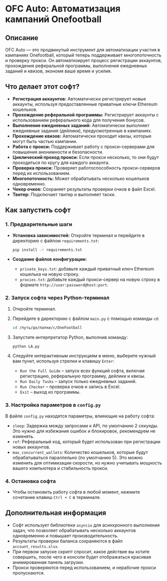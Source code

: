 # OFC Auto: Автоматизация кампаний Onefootball

## Описание

OFC Auto — это продвинутый инструмент для автоматизации участия в кампаниях Onefootball, который теперь поддерживает многопоточность и проверку прокси. Он автоматизирует процесс регистрации аккаунтов, прохождения реферальной программы, выполнения ежедневных заданий и квизов, экономя ваше время и усилия.

## Что делает этот софт?

*   **Регистрация аккаунтов:** Автоматически регистрирует новые аккаунты, используя предоставленные приватные ключи Ethereum кошельков.
*   **Прохождение реферальной программы:** Регистрирует аккаунты с использованием реферального кода для получения бонусов.
*   **Выполнение ежедневных заданий:** Автоматически выполняет ежедневные задания (дейлики), предусмотренные в кампаниях.
*   **Прохождение квизов:** Автоматически проходит квизы, которые могут быть частью кампании.
*   **Работа с прокси:** Поддерживает работу с прокси-серверами для повышения анонимности и безопасности.
*   **Циклический проход прокси:** Если прокси несколько, то они будут проходиться по кругу для каждого аккаунта.
*   **Проверка прокси:** Проверяет работоспособность прокси-серверов перед их использованием.
*   **Многопоточность:** Может обрабатывать несколько кошельков одновременно.
*   **Чекер очков:** Сохраняет результаты проверки очков в файл Excel.
*   **Твитер:** Подключает твитер и выполняет таски.

## Как запустить софт

### 1. Предварительные шаги

*   **Установка зависимостей:** Откройте терминал и перейдите в директорию с файлом `requirements.txt`:

    ```bash
    pip install -r requirements.txt
    ```
*   **Создание файлов конфигурации:**
    *   `private_keys.txt`: добавьте каждый приватный ключ Ethereum кошелька на новую строку.
    *   `proxies.txt`: добавьте каждый прокси-сервер на новую строку в формате `http://user:password@host:port`.

### 2. Запуск софта через Python-терминал

1.  Откройте терминал.
2.  Перейдите в директорию с файлом `main.py` с помощью команды `cd`:

    ```bash
    cd /путь/до/папки/с/OneFootball
    ```
3.  Запустите интерпретатор Python, выполнив команду:

    ```bash
    python LA.py
    ```
4.  Следуйте интерактивным инструкциям в меню, выберите нужный вам пункт, используя стрелки и клавишу `Enter`:
    *   `Run the Full Guide` – запуск всех функций софта, включая регистрацию, реферальную программу, дейлики и квизы.
    *   `Run Daily Tasks` – запуск только ежедневных заданий.
    *  `Run Checker` – проверка очков и запись в Excel.
    *   `Exit` – выход из программы.

### 3. Настройка параметров в `config.py`

В файле `config.py` находятся параметры, влияющие на работу софта:

*   `sleep`: Задержка между запросами к API, по умолчанию 2 секунды. Это нужно для избежания ошибок и блокировок, рекомендуем не изменять.
*   `ref`: Реферальный код, который будет использован при регистрации новых аккаунтов.
*    `max_concurrent_wallets`: Количество кошельков, которые будут обрабатываться параллельно (по умолчанию 5). Это можно изменить для оптимизации скорости, но нужно учитывать мощность вашего компьютера и стабильность прокси.

### 4. Остановка софта

*   Чтобы остановить работу софта в любой момент, нажмите сочетание клавиш `Ctrl + C` в терминале.


## Дополнительная информация

*   Софт использует библиотеки `asyncio` для асинхронного выполнения задач, что позволяет обрабатывать несколько аккаунтов одновременно и повышает производительность.
*   Результаты проверки баланса сохраняются в файл `account_results.xlsx`.
*  При первом запуске скрипт спросит, какое действие вы хотите совершить, после чего в консоли будет отображаться красивая анимированная панель загрузки.
*  Прокси проверяются перед использованием, и нерабочие прокси пропускаются.